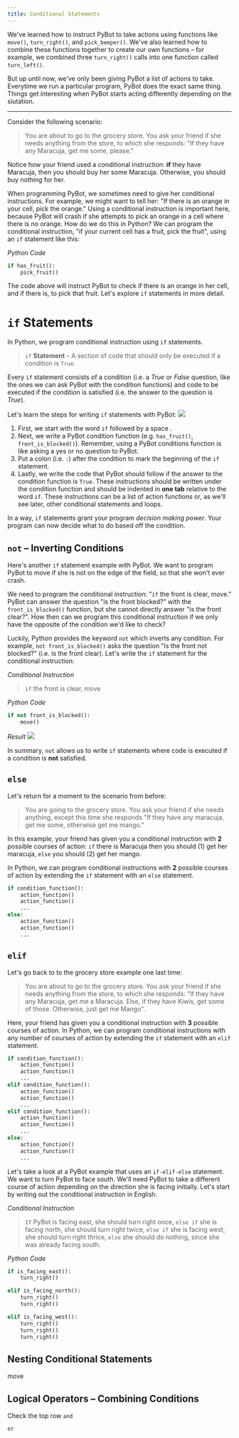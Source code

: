 ```yaml
---
title: Conditional Statements 
---
```

We've learned how to instruct PyBot to take actions using functions like `move()`, `turn_right()`, and `pick_beeper()`. We've also learned how to combine these functions together to create our own functions – for example, we combined three `turn_right()` calls into one function called `turn_left()`. 

But up until now, we've only been giving PyBot a list of actions to take. Everytime we run a particular program, PyBot does the exact same thing. Things get interesting when PyBot starts acting differently depending on the siutation. 

--- 

Consider the following scenario: 
> You are about to go to the grocery store. You ask your friend if she needs anything from the store, to which she responds: "If they have any Maracuja, get me some, please." 

Notice how your friend used a conditional instruction: **if** they have Maracuja, then you should buy her some Maracuja. Otherwise, you should buy nothing for her. 

When programming PyBot, we sometimes need to give her conditional instructions. For example, we might want to tell her: "If there is an orange in your cell, pick the orange." Using a conditional instruction is important here, because PyBot will crash if she attempts to pick an orange in a cell where there is no orange. How do we do this in Python? We can program the conditional instruction, "if your current cell has a fruit, pick the fruit", using an `if` statement like this: 

_Python Code_
```python
if has_fruit(): 
    pick_fruit()
```

The code above will instruct PyBot to check if there is an orange in her cell, and if there is, to pick that fruit. Let's explore `if` statements in more detail. 

<a class="anchor-offset" id="if-statements" href="#if-statements"></a>

# `if` Statements 
In Python, we program conditional instruction using `if` statements. 

> `if` **Statement** – A section of code that should only be executed if a condition is `True`. 

Every `if` statement consists of  a condition (i.e. a _True_ or _False_ question, like the ones we can ask PyBot with the condition functions) and code to be executed if the condition is satisfied (i.e. the answer to the question is _True_). 

Let's learn the steps for writing `if` statements with PyBot:
<img class="fig_if" src="figures/fig_if_example.png">
1. First, we start with the word `if` followed by a space .
2. Next, we write a PyBot condition function (e.g. `has_fruit()`, `front_is_blocked()`). Remember, using a PyBot conditions function is like asking a yes or no question to PyBot.
3. Put a colon (i.e. `:`) after the condition to mark the beginning of the `if` statement.
4. Lastly, we write the code that PyBot should follow if the answer to the condition function is `True`. These instructions should be written under the condition function and should be indented in **one tab** relative to the word `if`. These instructions can be a list of action functions or, as we'll see later, other conditional statements and loops. 

In a way, `if` statements grant your program _decision making power_. Your program can now decide what to do based off the condition. 

<a class="anchor-offset" id="inverting" href="#inverting"></a>

## `not` – Inverting Conditions 
Here's another `if` statement example with PyBot. We want to program PyBot to move if she is not on the edge of the field, so that she won't ever crash.

We need to program the conditional instruction: "`if` the front is clear, move." PyBot can answer the question "is the front blocked?" with the `front_is_blocked()` function, but she cannot directly answer "is the front clear?". How then can we program this conditional instruction if we only have the opposite of the condition we'd like to check? 

Luckily, Python provides the keyword `not` which inverts any condition. For example, `not front_is_blocked()` asks the question "Is the front not blocked?" (i.e. is the front clear). Let's write the `if` statement for the conditional instruction: 

_Conditional Instruction_
> `if` the front is clear, move

_Python Code_
```python
if not front_is_blocked():
    move()
```

_Result_
<img class="fig_not" src="figures/fig_not.png">

In summary, `not` allows us to write `if` statements where code is executed if a condition is **not** satisfied.


<a class="anchor-offset" id="else-elif" href="#else-elif"></a>

## `else`
Let's return for a moment to the scenario from before:
> You are going to the grocery store. You ask your friend if she needs anything, except this time she responds "If they have any maracuja, get me some, otherwise get me mango." 

In this example, your friend has given you a conditional instruction with **2** possible courses of action: `if` there is Maracuja then you should (1) get her maracuja, `else` you should (2) get her mango. 

In Python, we can program conditional instructions with **2** possible courses of action by extending the `if` statement with an `else` statement. 
 
```python
if condition_function():
    action_function()
    action_function()
    ...
else:
    action_function()
    action_function()
    ...
```

## `elif`
Let's go back to  to the grocery store example one last time:

> You are about to go to the grocery store. You ask your friend if she needs anything from the store, to which she responds: "If they have any Maracuja, get me a Maracuja. Else, if they have Kiwis, get some of those. Otherwise, just get me Mango". 

Here, your friend has given you a conditional instruction with **3** possible courses of action. In Python, we can program conditional instructions with any number of  courses of action by extending the `if` statement with an `elif` statement. 

```python
if condition_function():
    action_function()
    action_function()
    ...
elif condition_function():
    action_function()
    action_function()
    ...
elif condition_function():
    action_function()
    action_function()
    ...
else:
    action_function()
    action_function()
    ...
```

Let's take a look at a PyBot example that uses an `if-elif-else` statement. We want to turn PyBot to face south. We'll need PyBot to take a different course of action depending on the direction she is facing initially. Let's start by writing out the conditional instruction in English. 

_Conditional Instruction_ 
>`If` PyBot is facing east, she should turn right once,  `else if` she is facing north, she should turn right twice, `else if` she is facing west, she should turn right thrice, `else` she should do nothing, since she was already facing south. 

_Python Code_ 
```python
if is_facing_east():
    turn_right()

elif is_facing_north():
    turn_right()
    turn_right()

elif is_facing_west():
    turn_right()
    turn_right()
    turn_right()

```

<a class="anchor-offset" id="nesting" href="#nesting"></a>

## Nesting Conditional Statements  
move 
<a class="anchor-offset" id="combining-conditions" href="#combining-conditions"></a>

## Logical Operators – Combining Conditions
Check the top row
`and`

`or` 

